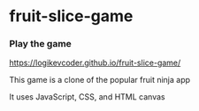 # fruit-slice-game

### Play the game
https://logikevcoder.github.io/fruit-slice-game/

This game is a clone of the popular fruit ninja app

It uses JavaScript, CSS, and HTML canvas
